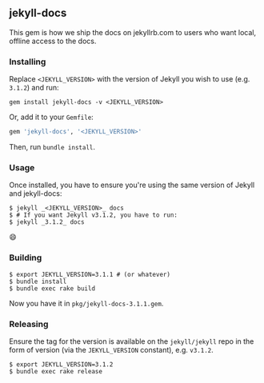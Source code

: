 ## jekyll-docs

This gem is how we ship the docs on jekyllrb.com to users who want local, offline access to the docs.

### Installing

Replace `<JEKYLL_VERSION>` with the version of Jekyll you wish to use (e.g. `3.1.2`) and run:

```
gem install jekyll-docs -v <JEKYLL_VERSION>
```

Or, add it to your `Gemfile`:

```ruby
gem 'jekyll-docs', '<JEKYLL_VERSION>'
```

Then, run `bundle install`.

### Usage

Once installed, you have to ensure you're using the same version of Jekyll and jekyll-docs:

```console
$ jekyll _<JEKYLL_VERSION>_ docs
$ # If you want Jekyll v3.1.2, you have to run:
$ jekyll _3.1.2_ docs
```

:smile:

### Building

```console
$ export JEKYLL_VERSION=3.1.1 # (or whatever)
$ bundle install
$ bundle exec rake build
```

Now you have it in `pkg/jekyll-docs-3.1.1.gem`.

### Releasing

Ensure the tag for the version is available on the `jekyll/jekyll` repo in the form of version (via the `JEKYLL_VERSION` constant), e.g. `v3.1.2`.

```console
$ export JEKYLL_VERSION=3.1.2
$ bundle exec rake release
```
